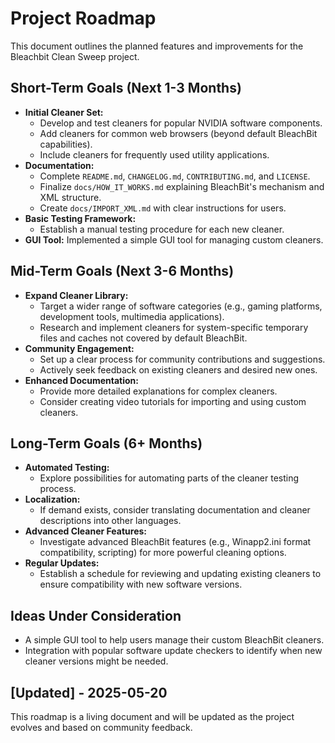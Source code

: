 # Project Roadmap

This document outlines the planned features and improvements for the Bleachbit Clean Sweep project.

## Short-Term Goals (Next 1-3 Months)

*   **Initial Cleaner Set:**
    *   Develop and test cleaners for popular NVIDIA software components.
    *   Add cleaners for common web browsers (beyond default BleachBit capabilities).
    *   Include cleaners for frequently used utility applications.
*   **Documentation:**
    *   Complete `README.md`, `CHANGELOG.md`, `CONTRIBUTING.md`, and `LICENSE`.
    *   Finalize `docs/HOW_IT_WORKS.md` explaining BleachBit's mechanism and XML structure.
    *   Create `docs/IMPORT_XML.md` with clear instructions for users.
*   **Basic Testing Framework:**
    *   Establish a manual testing procedure for each new cleaner.
*   **GUI Tool:** Implemented a simple GUI tool for managing custom cleaners.

## Mid-Term Goals (Next 3-6 Months)

*   **Expand Cleaner Library:**
    *   Target a wider range of software categories (e.g., gaming platforms, development tools, multimedia applications).
    *   Research and implement cleaners for system-specific temporary files and caches not covered by default BleachBit.
*   **Community Engagement:**
    *   Set up a clear process for community contributions and suggestions.
    *   Actively seek feedback on existing cleaners and desired new ones.
*   **Enhanced Documentation:**
    *   Provide more detailed explanations for complex cleaners.
    *   Consider creating video tutorials for importing and using custom cleaners.

## Long-Term Goals (6+ Months)

*   **Automated Testing:**
    *   Explore possibilities for automating parts of the cleaner testing process.
*   **Localization:**
    *   If demand exists, consider translating documentation and cleaner descriptions into other languages.
*   **Advanced Cleaner Features:**
    *   Investigate advanced BleachBit features (e.g., Winapp2.ini format compatibility, scripting) for more powerful cleaning options.
*   **Regular Updates:**
    *   Establish a schedule for reviewing and updating existing cleaners to ensure compatibility with new software versions.

## Ideas Under Consideration

*   A simple GUI tool to help users manage their custom BleachBit cleaners.
*   Integration with popular software update checkers to identify when new cleaner versions might be needed.

## [Updated] - 2025-05-20

This roadmap is a living document and will be updated as the project evolves and based on community feedback.